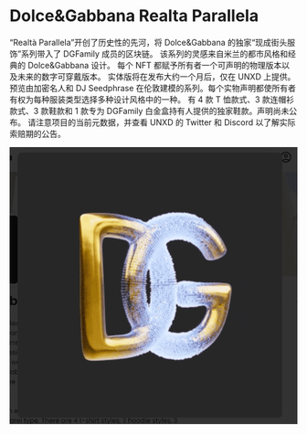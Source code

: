 # Dolce&Gabbana Realta Parallela

“Realtà Parallela”开创了历史性的先河，将 Dolce&Gabbana 的独家“现成街头服饰”系列带入了 DGFamily 成员的区块链。 该系列的灵感来自米兰的都市风格和经典的 Dolce&Gabbana 设计。 每个 NFT 都赋予所有者一个可声明的物理版本以及未来的数字可穿戴版本。 实体版将在发布大约一个月后，仅在 UNXD 上提供。 预览由加密名人和 DJ Seedphrase 在伦敦建模的系列。每个实物声明都使所有者有权为每种服装类型选择多种设计风格中的一种。 有 4 款 T 恤款式、3 款连帽衫款式、3 款鞋款和 1 款专为 DGFamily 白金盒持有人提供的独家鞋款。声明尚未公布。 请注意项目的当前元数据，并查看 UNXD 的 Twitter 和 Discord 以了解实际索赔期的公告。

![NFT](微信截图_20220902190507.png)


